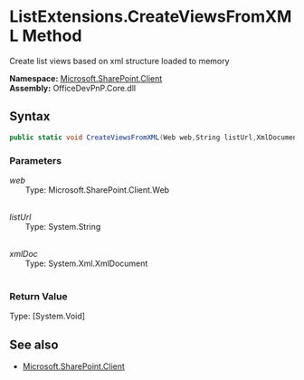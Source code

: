 # ListExtensions.CreateViewsFromXML Method  
Create list views based on xml structure loaded to memory  

**Namespace:** [Microsoft.SharePoint.Client](Microsoft.SharePoint.Client.md)  
**Assembly:** OfficeDevPnP.Core.dll  
## Syntax
```C#
public static void CreateViewsFromXML(Web web,String listUrl,XmlDocument xmlDoc)
```
### Parameters
*web*  
&emsp;&emsp;Type: Microsoft.SharePoint.Client.Web  
&emsp;&emsp;  
  
*listUrl*  
&emsp;&emsp;Type: System.String  
&emsp;&emsp;  
  
*xmlDoc*  
&emsp;&emsp;Type: System.Xml.XmlDocument  
&emsp;&emsp;  
  
### Return Value
Type: [System.Void]  

## See also
- [Microsoft.SharePoint.Client](Microsoft.SharePoint.Client.md)
